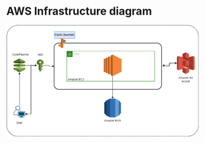 
# AWS Infrastructure diagram

![AWS](https://github.com/mabothien/deployment-project/blob/main/udagram/docs/images/AWS.png?raw=true)
